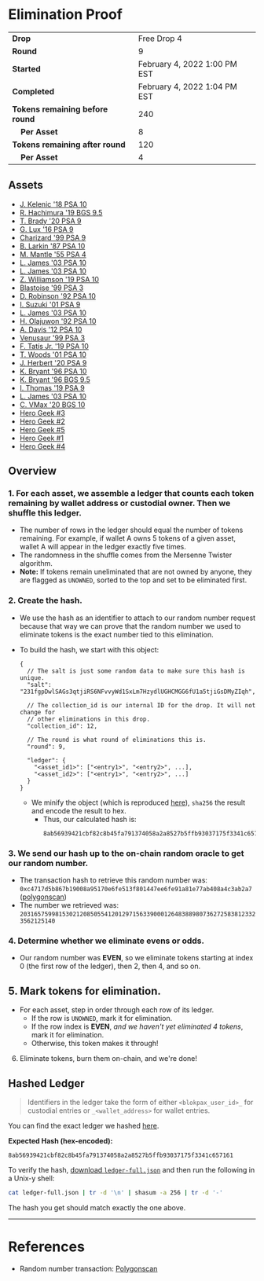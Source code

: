 # Elimination Proof

|||
|---|---|
| **Drop** | Free Drop 4 |
| **Round** | 9 |
| **Started** | February 4, 2022 1:00 PM EST |
| **Completed** | February 4, 2022 1:04 PM EST |
| **Tokens remaining before round** | 240 |
| **&nbsp;&nbsp;&nbsp;&nbsp;Per Asset** | 8 |
| **Tokens remaining after round** | 120 |
| **&nbsp;&nbsp;&nbsp;&nbsp;Per Asset** | 4 |

## Assets

- [J. Kelenic &#039;18 PSA 10](asset-795.md)
- [R. Hachimura &#039;19 BGS 9.5](asset-796.md)
- [T. Brady &#039;20 PSA 9](asset-797.md)
- [G. Lux &#039;16 PSA 9](asset-798.md)
- [Charizard &#039;99 PSA 9](asset-799.md)
- [B. Larkin &#039;87 PSA 10](asset-800.md)
- [M. Mantle &#039;55 PSA 4](asset-801.md)
- [L. James &#039;03 PSA 10](asset-802.md)
- [L. James &#039;03 PSA 10](asset-803.md)
- [Z. Williamson &#039;19 PSA 10](asset-804.md)
- [Blastoise &#039;99 PSA 3](asset-805.md)
- [D. Robinson &#039;92 PSA 10](asset-806.md)
- [I. Suzuki &#039;01 PSA 9](asset-807.md)
- [L. James &#039;03 PSA 10](asset-808.md)
- [H. Olajuwon &#039;92 PSA 10](asset-809.md)
- [A. Davis &#039;12 PSA 10](asset-810.md)
- [Venusaur &#039;99 PSA 3](asset-811.md)
- [F. Tatís Jr. &#039;19 PSA 10](asset-812.md)
- [T. Woods &#039;01 PSA 10](asset-813.md)
- [J. Herbert &#039;20 PSA 9](asset-814.md)
- [K. Bryant &#039;96 PSA 10](asset-815.md)
- [K. Bryant &#039;96 BGS 9.5](asset-816.md)
- [I. Thomas &#039;19 PSA 9](asset-817.md)
- [L. James &#039;03 PSA 10](asset-818.md)
- [C. VMax &#039;20 BGS 10](asset-819.md)
- [Hero Geek #3](asset-842.md)
- [Hero Geek #2](asset-843.md)
- [Hero Geek #5](asset-844.md)
- [Hero Geek #1](asset-845.md)
- [Hero Geek #4](asset-846.md)

## Overview

### 1. For each asset, we assemble a ledger that counts each token remaining by wallet address or custodial owner. Then we shuffle this ledger.
- The number of rows in the ledger should equal the number of tokens remaining. For example, if wallet A owns 5 tokens of a given asset, wallet A will appear in the ledger exactly five times.
- The randomness in the shuffle comes from the Mersenne Twister algorithm.
- **Note:** If tokens remain uneliminated that are not owned by anyone, they are flagged as `UNOWNED`, sorted to the top and set to be eliminated first.

### 2. Create the hash.
- We use the hash as an identifier to attach to our random number request because that way we can prove that the random number we used to eliminate tokens is the exact number tied to this elimination.
- To build the hash, we start with this object:
  ```jsonc
  {
    // The salt is just some random data to make sure this hash is unique.
    "salt": "231fgpDwlSAGs3qtjiRS6NFvvyWd1SxLm7HzydlUGHCMGG6fU1a5tjiGsDMyZIqh",

    // The collection_id is our internal ID for the drop. It will not change for
    // other eliminations in this drop.
    "collection_id": 12,

    // The round is what round of eliminations this is.
    "round": 9,

    "ledger": {
      "<asset_id1>": ["<entry1>", "<entry2>", ...],
      "<asset_id2>": ["<entry1>", "<entry2>", ...]
    }
  }
  ```

  - We minify the object (which is reproduced [here][ledger_full]), `sha256` the result and encode the result to hex.
    - Thus, our calculated hash is:
      ```plain
      8ab56939421cbf82c8b45fa791374058a2a8527b5ffb93037175f3341c657161
      ```

### 3. We send our hash up to the on-chain random oracle to get our random number.
  - The transaction hash to retrieve this random number was: `0xc4717d5b867b19008a95170e6fe513f801447ee6fe91a81e77ab408a4c3ab2a7` ([polygonscan][random_txn])
  - The number we retrieved was: `20316575998153021208505541201297156339000126483889807362725838123323562125140`

### 4. Determine whether we eliminate evens or odds.
  
  - Our random number was **EVEN**, so we eliminate tokens starting at index 0 (the first row of the ledger), then 2, then 4, and so on.
  
## 5. Mark tokens for elimination.
  - For each asset, step in order through each row of its ledger.
    - If the row is `UNOWNED`, mark it for elimination.
    - If the row index is **EVEN**, _and we haven't yet eliminated 4 tokens_, mark it for elimination.
    - Otherwise, this token makes it through!

6. Eliminate tokens, burn them on-chain, and we're done!

## Hashed Ledger

> Identifiers in the ledger take the form of either `<blokpax_user_id>_` for custodial entries or `_<wallet_address>` for wallet entries.

You can find the exact ledger we hashed [here][ledger_full].

**Expected Hash (hex-encoded):**
```
8ab56939421cbf82c8b45fa791374058a2a8527b5ffb93037175f3341c657161
```

To verify the hash, [download `ledger-full.json`][ledger_full] and then run the following in a Unix-y shell:

```bash
cat ledger-full.json | tr -d '\n' | shasum -a 256 | tr -d '-'
```

The hash you get should match exactly the one above.

---

# References

- Random number transaction: [Polygonscan][random_txn]

[random_txn]: https://polygonscan.com/tx/0xc4717d5b867b19008a95170e6fe513f801447ee6fe91a81e77ab408a4c3ab2a7
[ledger_full]: ledger-full.json
